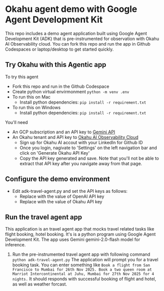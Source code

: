 # Okahu agent demo with Google Agent Development Kit
This repo includes a demo agent application built using Google Agent Development Kit (ADK) that is pre-instrumented for observation with Okahu AI Observability cloud. 
You can fork this repo and run the app in Github Codespaces or laptop/desktop to get started quickly.

## Try Okahu with this Agentic app

To try this agent 
- Fork this repo and run in the Github Codespace
- Create python virtual envirmonment
```python -m venv .env```
- To run this on Mac 
  - Install python dependencies: ```pip install -r requirement.txt```
- To run this on Windows
  - Install python dependencies: ```pip install -r requirement.txt```

You'll need 
- An GCP subscription and an API key to [Gemini API](https://ai.google.dev/gemini-api/docs)
- An Okahu tenant and API key to [Okahu AI Observability Cloud](https://www.okahu.co)
  - Sign up for Okahu AI accout with your LinkedIn for Github ID
  - Once you login, nagivate to 'Settings' on the left navigation bar and click on 'Generate Okahu API Key'
  - Copy the API key generated and save. Note that you'll not be able to extract that API key after you navigate away from that page.

## Configure the demo environment
- Edit adk-travel-agent.py and set the API keys as follows:
  - Replace <GOOGLE-API-KEY> with the value of OpenAI API key
  - Replace <OKAHU-API-KEY> with the value of Okahu API key

## Run the travel agent app 
This application is an travel agent app that mocks travel related tasks like flight booking, hotel booking.
It's is a python program using Google Agent Development Kit. 
The app uses Gemini gemini-2.0-flash model for inference.

1. Run the pre-instrumented travel agent app with following command
   ```python adk-travel-agent.py```
   The application will prompt you for a travel booking task. You can enter something like `Book a flight from San Francisco to Mumbai for 26th Nov 2025. Book a two queen room at Marriot Intercontinental at Juhu, Mumbai for 27th Nov 2025 for 4 nights.`
   It should responds with successful booking of flight and hotel, as well as weather forcast.
